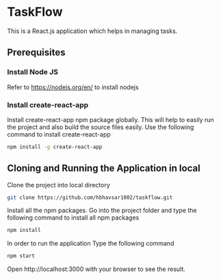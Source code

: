 # TaskFlow
This is a React.js application which helps in managing tasks.
## Prerequisites

### Install Node JS
Refer to https://nodejs.org/en/ to install nodejs

### Install create-react-app
Install create-react-app npm package globally. This will help to easily run the project and also build the source files easily. Use the following command to install create-react-app

```bash
npm install -g create-react-app
```

## Cloning and Running the Application in local

Clone the project into local directory

```bash
git clone https://github.com/hbhavsar1002/taskflow.git
```

Install all the npm packages. Go into the project folder and type the following command to install all npm packages

```bash
npm install
```

In order to run the application Type the following command

```bash
npm start
```

Open http://localhost:3000 with your browser to see the result.
